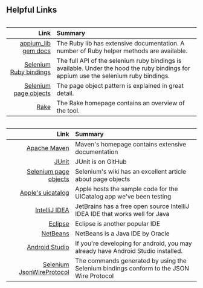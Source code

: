 ## Helpful Links

<ruby>

Link | Summary
  --:|:--
[appium_lib gem docs][appium_lib]  | The Ruby lib has extensive documentation. A number of Ruby helper methods are available.
[Selenium Ruby bindings][bindings] | The full API of the selenium ruby bindings is available. Under the hood the ruby bindings for appium use the selenium ruby bindings.
[Selenium page objects][page]      | The page object pattern is explained in great detail.
[Rake][rake]                       | The Rake homepage contains an overview of the tool.

[appium_lib]: https://github.com/appium/ruby_lib/tree/master/docs
[bindings]:   https://code.google.com/p/selenium/wiki/RubyBindings
[page]:       https://code.google.com/p/selenium/wiki/PageObjects
[rake]:       http://rake.rubyforge.org/

</ruby>

<java>

Link | Summary
  --:|:--
[Apache Maven][maven]                 | Maven's homepage contains extensive documentation
[JUnit][junit]                        | JUnit is on GitHub
[Selenium page objects][pageobject]   | Selenium's wiki has an excellent article about page objects
[Apple's uicatalog][uicatalog]        | Apple hosts the sample code for the UICatalog app we've been testing
[IntelliJ IDEA][jetbrains]            | JetBrains has a free open source IntelliJ IDEA IDE that works well for Java
[Eclipse][eclipse]                    | Eclipse is another popular IDE
[NetBeans][netbeans]                  | NetBeans is a Java IDE by Oracle
[Android Studio][android]             | If you're developing for android, you may already have Android Studio installed.
[Selenium JsonWireProtocol][jsonwire] | The commands generated by using the Selenium bindings conform to the JSON Wire Protocol

[maven]:      http://maven.apache.org/
[junit]:      http://junit.org/
[pageobject]: https://code.google.com/p/selenium/wiki/PageObjects
[uicatalog]:  https://developer.apple.com/library/ios/samplecode/uicatalog/introduction/intro.html
[jetbrains]:  http://www.jetbrains.com/idea/download/
[eclipse]:    http://www.eclipse.org/downloads/
[netbeans]:   https://netbeans.org/downloads/
[android]:    http://developer.android.com/sdk/installing/studio.html
[jsonwire]:   https://code.google.com/p/selenium/wiki/JsonWireProtocol

</java>